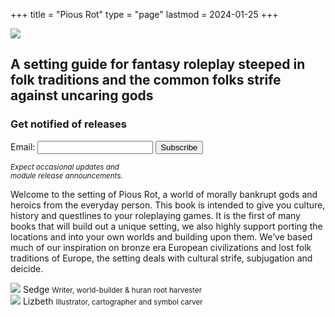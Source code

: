 +++
title = "Pious Rot"
type = "page"
lastmod = 2024-01-25
+++

<div class="hero-img">
    <img src="./img/broch.jpg"/>
</div>
<div class="center-column">

## A setting guide for fantasy roleplay steeped in folk traditions and the common folks strife against uncaring gods

<div class="newsletter">
    <h3>Get notified of releases</h3>
    <form
  action="https://buttondown.email/api/emails/embed-subscribe/piousrot"
  method="post"
  target="popupwindow"
  onsubmit="window.open('https://buttondown.email/piousrot', 'popupwindow')"
  class="embeddable-buttondown-form"
>
        <label for="bd-email">Email:</label>
        <input type="email" name="email" id="bd-email" />
        <input type="submit" value="Subscribe" /> 
    </form>
    <div class="details"><small><em>Expect occasional updates and<br/> module release announcements.</em></small></div>
</div>

Welcome to the setting of Pious Rot, a world of morally bankrupt gods and heroics from the everyday person. This book is intended to give you culture, history and questlines to your roleplaying games. It is the first of many books that will build out a unique setting, we also highly support porting the locations and into your own worlds and building upon them. 
We’ve based much of our inspiration on bronze era European civilizations and lost folk traditions of Europe, the setting deals with cultural strife, subjugation and deicide.

<div class="team hidden">
    <div class="person">
        <img src="./img/liz.jpg"/>
        <span class="accent-font">Sedge</span>
        <small>Writer, world-builder & huran root harvester</small>
    </div>
    <div class="person">
        <img src="./img/liz.jpg"/>
        <span class="accent-font">Lizbeth</span>
        <small>Illustrator, cartographer and symbol carver</small>
    </div>
</div>
</div>